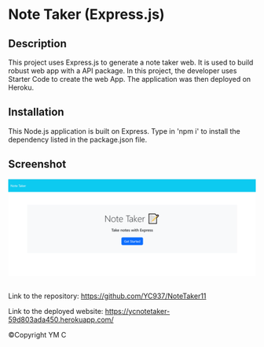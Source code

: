 # Note Taker (Express.js)

## Description

This project uses Express.js to generate a note taker web. It is used to build robust web app with a API package. In this project, the developer uses Starter Code to create the web App. The application was then deployed on Heroku.

## Installation

This Node.js application is built on Express. Type in 'npm i' to install the dependency listed in the package.json file.

## Screenshot 

<img src="./public/assets/images/1.png" width= 600px>

## 

Link to the repository: https://github.com/YC937/NoteTaker11

Link to the deployed website: https://ycnotetaker-59d803ada450.herokuapp.com/

&copy;Copyright YM C
